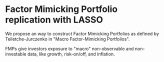 # Factor Mimicking Portfolio replication with LASSO
We propose an way to construct Factor Mimicking Portfolios as defined by Teiletche-Jurczenko in "Macro Factor-Mimicking Portfolios".

FMPs give investors exposure to "macro" non-observable and non-investable data, like growth, risk-on/off, and inflation.
